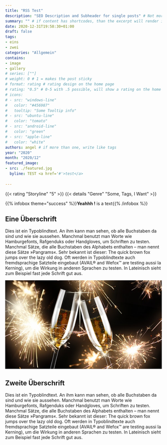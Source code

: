 ```yaml
---
title: "RSS Test"
description: "SEO Description and Subheader for single posts" # Not more than 160 characters!
summary: "" # if content has shortcodes, than the excerpt will render it. USE <!--start-summary--> comment in content or summary here instead
date: 2020-12-31T19:58:30+01:00
draft: false
tags:
- eins
- zwei
categories: "Allgemein"
contains:
- image
- gallery
# series: [""]
# weight: 0 # 1 = makes the post sticky
# format: rating # rating design on the home page
# rating: "0.5" # 0-5 with .5 possible, will show a rating on the home page
# icons:
# - src: "windows-line"
#   color: "#456987"
#   tooltip: "Some Tooltip info"
# - src: "ubuntu-line"
#   color: "tomato"
# - src: "android-line"
#   color: "green"
# - src: "apple-line"
#   color: "white"
authors: angel # if more than one, write like tags
year: "2020"
month: "2020/12"
featured_image:
- src: ./featured.jpg
  byline: TEST <a href='#'>test</a>

---
```


{{< rating "Storyline" "5" >}}
{{< details "Genre" "Some, Tags, I Want" >}}

{{% infobox theme="success" %}}**Yeahhh !** is a text{{% /infobox %}}

<!--start-summary-->
## Eine Überschrift
Dies ist ein Typoblindtext. An ihm kann man sehen, ob alle Buchstaben da sind und wie sie aussehen. Manchmal benutzt man Worte wie Hamburgefonts, Rafgenduks oder Handgloves, um Schriften zu testen. Manchmal Sätze, die alle Buchstaben des Alphabets enthalten – man nennt diese Sätze »Pangrams«. Sehr bekannt ist dieser: The quick brown fox jumps over the lazy old dog. Oft werden in Typoblindtexte auch fremdsprachige Satzteile eingebaut (AVAIL® and Wefox™ are testing aussi la Kerning), um die Wirkung in anderen Sprachen zu testen. In Lateinisch sieht zum Beispiel fast jede Schrift gut aus.

![Alt Attribute Description for Screen Readers](featured.jpg "Title and Image Descirption, shown on the frontpage <a href='#'>Testlink</a>")

## Zweite Überschrift
Dies ist ein Typoblindtext. An ihm kann man sehen, ob alle Buchstaben da sind und wie sie aussehen. Manchmal benutzt man Worte wie Hamburgefonts, Rafgenduks oder Handgloves, um Schriften zu testen. Manchmal Sätze, die alle Buchstaben des Alphabets enthalten – man nennt diese Sätze »Pangrams«. Sehr bekannt ist dieser: The quick brown fox jumps over the lazy old dog. Oft werden in Typoblindtexte auch fremdsprachige Satzteile eingebaut (AVAIL® and Wefox™ are testing aussi la Kerning), um die Wirkung in anderen Sprachen zu testen. In Lateinisch sieht zum Beispiel fast jede Schrift gut aus.
